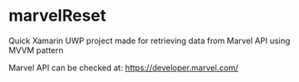 # marvelReset
Quick Xamarin UWP project made for retrieving data from Marvel API using MVVM pattern

Marvel API can be checked at: https://developer.marvel.com/
